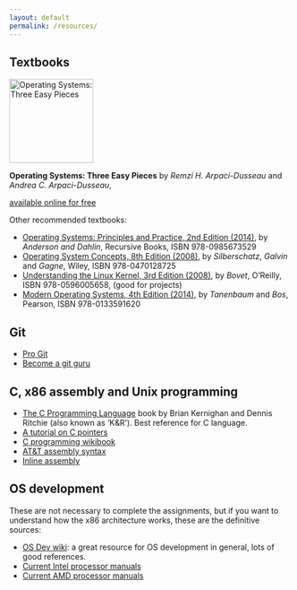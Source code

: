 ```yaml
---
layout: default
permalink: /resources/
---
```


## Textbooks

<img src="http://pages.cs.wisc.edu/~remzi/OSTEP/book-cover-two.jpg" alt="Operating Systems: Three Easy Pieces" width="150"/>

**Operating Systems: Three Easy Pieces** by *Remzi H. Arpaci-Dusseau* and *Andrea C. Arpaci-Dusseau*, 

[available online for free](http://pages.cs.wisc.edu/~remzi/OSTEP/)

Other recommended textbooks:

- [Operating Systems: Principles and Practice, 2nd Edition (2014)](http://recursivebooks.com/), by *Anderson and Dahlin*, Recursive Books, ISBN 978-0985673529
- [Operating System Concepts, 8th Edition (2008)](https://www.amazon.com/Operating-System-Concepts-Abraham-Silberschatz/dp/0470128720), by *Silberschatz*, *Galvin* and *Gagne*, Wiley, ISBN 978-0470128725
- [Understanding the Linux Kernel, 3rd Edition (2008)](https://www.amazon.com/_/dp/0596005652), by *Bovet*, O’Reilly, ISBN 978-0596005658, (good for projects)
- [Modern Operating Systems, 4th Edition (2014)](https://www.amazon.com/Modern-Operating-Systems-Andrew-Tanenbaum/dp/013359162X), by *Tanenbaum* and *Bos*, Pearson, ISBN 978-0133591620

## Git

- [Pro Git](https://git-scm.com/book/en/v2)
- [Become a git guru](https://www.atlassian.com/git/tutorials)

## C, x86 assembly and Unix programming

- [The C Programming Language](https://catalyst.library.jhu.edu/catalog/bib_651579) book by Brian Kernighan and Dennis Ritchie (also known as ‘K&R’). Best reference for C language.
- [A tutorial on C pointers](https://cs.jhu.edu/~huang/cs318/fall19/project/project/specs/pointers.pdf)
- [C programming wikibook](https://en.wikibooks.org/wiki/C_Programming)
- [AT&T assembly syntax](https://en.wikibooks.org/wiki/X86_Assembly/GAS_Syntax)
- [Inline assembly](https://wiki.osdev.org/Inline_Assembly)

## OS development

These are not necessary to complete the assignments, but if you want to understand how the x86 architecture works, these are the definitive sources:

- [OS Dev wiki](https://wiki.osdev.org/Main_Page): a great resource for OS development in general, lots of good references.
- [Current Intel processor manuals](http://www.intel.com/products/processor/manuals/)
- [Current AMD processor manuals](https://developer.amd.com/resources/developer-guides-manuals/)




